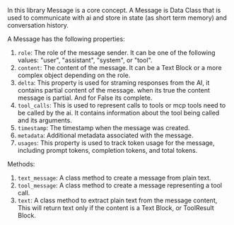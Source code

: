 In this library Message is a core concept. A Message is Data Class that is used to communicate with ai and store in state (as short term memory) and conversation history.

A Message has the following properties:
1. `role`: The role of the message sender. It can be one of the following values: "user", "assistant", "system", or "tool".
2. `content`: The content of the message. It can be a Text Block or a more complex object depending on the role.
3. `delta`: This property is used for straming responses from the AI, it contains partial content of the message. when its true the content message is partial. And for False its complete.
4. `tool_calls`: This is used to represent calls to tools or mcp tools need to be called by the ai. It contains information about the tool being called and its arguments.
5. `timestamp`: The timestamp when the message was created.
6. `metadata`: Additional metadata associated with the message.
7. `usages`: This property is used to track token usage for the message, including prompt tokens, completion tokens, and total tokens.

Methods:
1. `text_message`: A class method to create a message from plain text.
2. `tool_message`: A class method to create a message representing a tool call.
3. `text`: A class method to extract plain text from the message content, This will return text only if the content is a Text Block, or ToolResult Block.